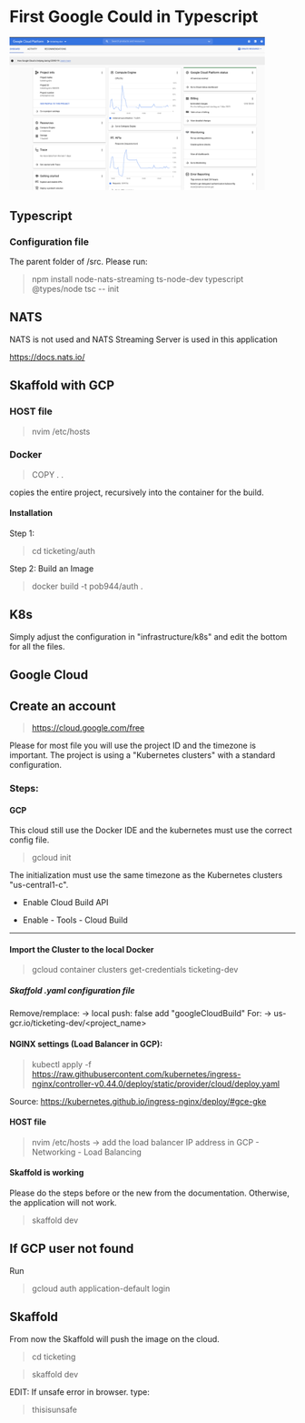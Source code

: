 # First Google Could in Typescript

<img src="https://github.com/poboisvert/FirstGCP/blob/main/GCP.png" width="450" />

## Typescript

### Configuration file

The parent folder of /src. Please run:

> npm install node-nats-streaming ts-node-dev typescript @types/node
> tsc -- init

## NATS

NATS is not used and NATS Streaming Server is used in this application

https://docs.nats.io/

## Skaffold with GCP

### HOST file

> nvim /etc/hosts

### Docker

> COPY . .

copies the entire project, recursively into the container for the build.

#### Installation

Step 1:

> cd ticketing/auth

Step 2: Build an Image

> docker build -t pob944/auth .

## K8s

Simply adjust the configuration in "infrastructure/k8s" and edit the bottom for all the files.

## Google Cloud

## Create an account

> https://cloud.google.com/free

Please for most file you will use the project ID and the timezone is important. The project is using a "Kubernetes clusters" with a standard configuration.

### Steps:

#### GCP

This cloud still use the Docker IDE and the kubernetes must use the correct config file.

> gcloud init

The initialization must use the same timezone as the Kubernetes clusters "us-central1-c".

- Enable Cloud Build API

- Enable - Tools - Cloud Build

---

#### Import the Cluster to the local Docker

> gcloud container clusters get-credentials ticketing-dev

##### Skaffold .yaml configuration file

Remove/remplace:
-> local push: false add "googleCloudBuild"
For:
-> us-gcr.io/ticketing-dev/<project_name>

#### NGINX settings (Load Balancer in GCP):

> kubectl apply -f https://raw.githubusercontent.com/kubernetes/ingress-nginx/controller-v0.44.0/deploy/static/provider/cloud/deploy.yaml

Source: https://kubernetes.github.io/ingress-nginx/deploy/#gce-gke

#### HOST file

> nvim /etc/hosts -> add the load balancer IP address in GCP - Networking - Load Balancing

#### Skaffold is working

Please do the steps before or the new from the documentation. Otherwise, the application will not work.

> skaffold dev

## If GCP user not found

Run

> gcloud auth application-default login

## Skaffold

From now the Skaffold will push the image on the cloud.

> cd ticketing

> skaffold dev

EDIT: If unsafe error in browser. type:

> thisisunsafe
